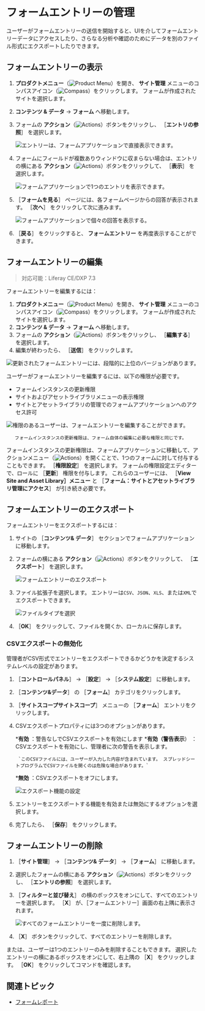 # フォームエントリーの管理

ユーザーがフォームエントリーの送信を開始すると、UIを介してフォームエントリーデータにアクセスしたり、さらなる分析や確認のためにデータを別のファイル形式にエクスポートしたりできます。

<a name="viewing-form-entries" />

## フォームエントリーの表示

1. **プロダクトメニュー**（![Product Menu](../../../images/icon-product-menu.png)）を開き、 **サイト管理** メニューのコンパスアイコン（![Compass](../../../images/icon-compass.png)）をクリックします。 フォームが作成されたサイトを選択します。
1. **コンテンツ & データ** &rarr; **フォーム** へ移動します。
1. フォームの **アクション**（![Actions](../../../images/icon-actions.png)）ボタンをクリックし、 ［**エントリの参照**］ を選択します。

    ![エントリーは、フォームアプリケーションで直接表示できます。 ](./managing-form-entries/images/01.png)

1. フォームにフィールドが複数ありウィンドウに収まらない場合は、エントリの横にある **アクション**（![Actions](../../../images/icon-actions.png)）ボタンをクリックして、 ［**表示**］ を選択します。

    ![フォームアプリケーションで1つのエントリを表示できます。](./managing-form-entries/images/02.png)

1. ［**フォームを見る**］ ページには、各フォームページからの回答が表示されます。 ［**次へ**］ をクリックして次に進みます。

    ![フォームアプリケーションで個々の回答を表示する。](./managing-form-entries/images/03.png)

1. ［**戻る**］ をクリックすると、 **フォームエントリー** を再度表示することができます。

<a name="editing-form-entries" />

## フォームエントリーの編集

> 対応可能：Liferay CE/DXP 7.3

フォームエントリーを編集するには：

1. **プロダクトメニュー**（![Product Menu](../../../images/icon-product-menu.png)）を開き、 **サイト管理** メニューのコンパスアイコン（![Compass](../../../images/icon-compass.png)）をクリックします。 フォームが作成されたサイトを選択します。
1. **コンテンツ & データ** &rarr; **フォーム** へ移動します。
1. フォームの **アクション**（![Actions](../../../images/icon-actions.png)）ボタンをクリックし、 ［**編集する**］ を選択します。
1. 編集が終わったら、 ［**送信**］ をクリックします。

![更新されたフォームエントリーには、段階的に上位のバージョンがあります。](./managing-form-entries/images/10.png)

ユーザーがフォームエントリーを編集するには、以下の権限が必要です。

- フォームインスタンスの更新権限
- サイトおよびアセットライブラリメニューの表示権限
- サイトとアセットライブラリの管理でのフォームアプリケーションへのアクセス許可

![権限のあるユーザーは、フォームエントリーを編集することができます。](./managing-form-entries/images/09.png)

```{note}
   フォームインスタンスの更新権限は、フォーム自体の編集に必要な権限と同じです。
```

フォームインスタンスの更新権限は、フォームアプリケーションに移動して、アクションメニュー（![Actions](../../../images/icon-actions.png)）を開くことで、1つのフォームに対して付与することもできます。 ［**権限設定**］ を選択します。 フォームの権限設定エディターで、ロールに ［**更新**］ 権限を付与します。 これらのユーザーには、 ［**View Site and Asset Library］メニュー** と ［**フォーム：サイトとアセットライブラリ管理にアクセス**］ が引き続き必要です。

<a name="exporting-form-entries" />

## フォームエントリーのエクスポート

フォームエントリーをエクスポートするには：

1. サイトの ［**コンテンツ& データ**］ セクションでフォームアプリケーションに移動します。
1. フォームの横にある **アクション**（![Actions](../../../images/icon-actions.png)）ボタンをクリックして、 ［**エクスポート**］ を選択します。

    ![フォームエントリーのエクスポート](./managing-form-entries/images/04.png)

1. ファイル拡張子を選択します。 エントリーは`CSV`、`JSON`、`XLS`、または`XML`でエクスポートできます。

    ![ファイルタイプを選択](./managing-form-entries/images/05.png)

1. ［**OK**］ をクリックして、ファイルを開くか、ローカルに保存します。

### CSVエクスポートの無効化

管理者がCSV形式でエントリーをエクスポートできるかどうかを決定するシステムレベルの設定があります。

1. ［**コントロールパネル**］ → ［**設定**］ → ［**システム設定**］ に移動します。
1. ［**コンテンツ&データ**］ の ［**フォーム**］ カテゴリをクリックします。
1. ［**サイトスコープサイトスコープ**］ メニューの ［**フォーム**］ エントリをクリックします。
1. CSVエクスポートプロパティには3つのオプションがあります。

    ***有効** ：警告なしでCSVエクスポートを有効にします
    ***有効（警告表示**） ：CSVエクスポートを有効にし、管理者に次の警告を表示します。

        `このCSVファイルには、ユーザーが入力した内容が含まれています。 スプレッドシートプログラムでCSVファイルを開くのは危険な場合があります。`

    ***無効** ：CSVエクスポートをオフにします。

   ![エクスポート機能の設定](./managing-form-entries/images/06.png)

1. エントリーをエクスポートする機能を有効または無効にするオプションを選択します。
1. 完了したら、 ［**保存**］ をクリックします。

<a name="deleting-form-entries" />

## フォームエントリーの削除

1. ［**サイト管理**］ &rarr; ［**コンテンツ& データ**］ &rarr; ［**フォーム**］ に移動します。
1. 選択したフォームの横にある **アクション**（![Actions](../../../images/icon-actions.png)）ボタンをクリックし、 ［**エントリの参照**］ を選択します。
1. ［**フィルターと並び替え**］ の横のボックスをオンにして、すべてのエントリーを選択します。 ［**X**］ が、［フォームエントリー］画面の右上隅に表示されます。

    ![すべてのフォームエントリーを一度に削除します。](./managing-form-entries/images/07.png)

1. ［**X**］ ボタンをクリックして、すべてのエントリーを削除します。

または、ユーザーは1つのエントリーのみを削除することもできます。 選択したエントリーの横にあるボックスをオンにして、右上隅の ［**X**］ をクリックします。 ［**OK**］ をクリックしてコマンドを確認します。

<a name="related-topics" />

## 関連トピック

* [フォームレポート](./form-reports.md)
